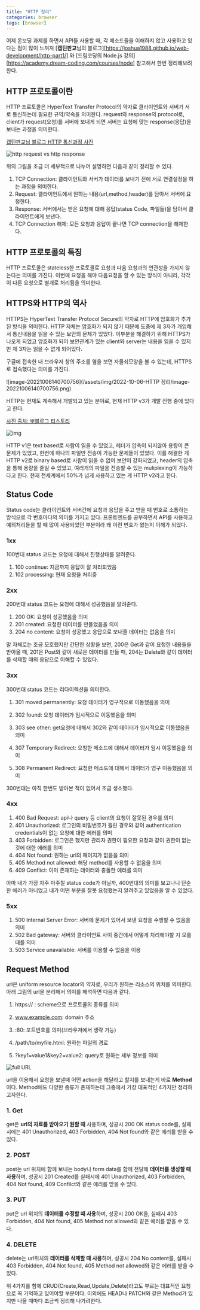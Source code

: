 ```yaml
---
title: "HTTP 정리"
categories: browser
tags: [browser]
---
```




 어제 온보딩 과제를 하면서 API들 사용할 때,    각 메소드들을 이해하지 않고 사용하고 있다는 점이 많이 느껴져 [**캡틴판교**님의 블로그][https://joshua1988.github.io/web-development/http-part1/] 와 [드림코딩의 Node.js 강의][https://academy.dream-coding.com/courses/node]  참고해서 한번 정리해보려 한다.



## HTTP 프로토콜이란

HTTP 프로토콜은 HyperText Transfer Protocol의 약자로 클라이언트와 서버가 서로 통신하는데 필요한 규약/약속을 의미한다. request와 response의 protocol로, client가 request(요청)를 서버에 보내게 되면 서버는 요청에 맞는 response(응답)을 보내는 과정을 의미한다.

[캡틴판교님 블로그 HTTP 통신과정 사진](https://joshua1988.github.io/web-development/http-part1/)

![http request vs http response](https://joshua1988.github.io/images/posts/web/http/request-response.png)

위의 그림을 조금 더 세부적으로 나누어 설명하면 다음과 같이 정리할 수 있다.



1. TCP Connection: 클라이언트와 서버가 데이터를 보내기 전에 서로 연결설정을 하는 과정을 의미한다.
2. Request: 클라이언트에서 원하는 내용(url,method,header)를 담아서 서버에 요청한다.
3. Response: 서버에서는 받은 요청에 대해 응답(status Code, 파일들)을 담아서 클라이언트에게 보낸다.
4. TCP Connection 해제: 모든 요청과 응답이 끝나면 TCP connection을 해제한다.





## HTTP 프로토콜의 특징

HTTP 프로토콜은 stateless한 프로토콜로 요청과 다음 요청과의 연관성을 가지지 않는다는 의미를 가진다. 이번에 요청을 해야 다음요청을 할 수 있는 방식이 아니라, 각각이 다른 요청으로 별개로 처리됨을 의미한다. 

 

## HTTPS와 HTTP의 역사

 HTTPS는 HyperText Transfer Protocol Secure의 약자로 HTTP에 암호화가 추가된 방식을 의미한다. HTTP 자체는 암호화가 되지 않기 때문에 도중에 제 3자가 개입해서 통신내용을 읽을 수 있는 보안의 문제가 있었다. 이부분을 해결하기 위해 HTTPS가 나오게 되었고 암호화가 되어 보안관계가 있는 client와 server는 내용을 읽을 수  있지만 제 3자는 읽을 수 없게 되어있다. 



 구글에 접속한 내 브라우저 창의 주소를 옆을 보면 자물쇠모양을 볼 수 있는데, HTTPS로 접속했다는 의미를 가진다.  

![image-20221006140700756](/assets/img/2022-10-06-HTTP 정리/image-20221006140700756.png)



 HTTP는 현재도 계속해서 개발되고 있는 분야로, 현재 HTTP v3가 개발 진행 중에 있다고 한다. 

[사진 출처: 뽀블로그 티스토리](https://bbo-blog.tistory.com/87?category=1004651)

![img](https://blog.kakaocdn.net/dn/c4UTsJ/btrmxGNxTRD/kE5RxunuTIjeIfAPqk9N10/img.jpg)

HTTP v1은 text based로 사람이 읽을 수 있었고, 헤더가 압축이 되지않아 용량이 큰 문제가 있었고, 한번에 하나의 파일만 전송이 가능한 문제들이 있었다. 이를 해결한 게 HTTP v2로 binary based로 사람이 읽을 수 없어 보안이 강화되었고, header의 압축을 통해 용량을 줄일 수 있었고, 여러개의 파일을 전송할 수 있는 muliplexing이 가능하다고 한다. 현재 전세계에서 50%가 넘게 사용하고 있는 게 HTTP v2라고 한다.



## Status Code

Status code는 클라이언트와 서버간에 요청과 응답을 주고 받을 때 번호로 소통하는 방식으로 각 번호마다의 의미를 가지고 있다. 프론트엔드를 공부하면서 API를 사용하고 예외처리들을 할 때 많이 사용되었던 부분이라 왜 이런 번호가 왔는지 이해가 되었다.



### 1xx

  100번대 status 코드는 요청에 대해서 진행상태를 알려준다. 

1. 100 continue: 지금까지 응답이 잘 처리되었음
2. 102 processing: 현재 요청을 처리중



### 2xx

 200번대 status 코드는 요청에 대해서 성공했음을 알려준다.

1. 200 OK: 요청이 성공했음을 의미 
2. 201 created: 요청한 데이터를 만들었음을 의미
3. 204 no content:  요청이 성공했고 응답으로 보내줄 데이터는 없음을 의미



말 자체로는 조금 모호했지만 간단한 상황을 보면, 200은 Get과 같이 요청한 내용들을 받아올 때, 201은 Post와 같이 새로운 데이터를 만들 때, 204는 Delete와 같이 데이터를 삭제할 때의 응답으로 이해할 수 있었다.



### 3xx

 300번대 status 코드는 리다이렉션을 의미한다.

1. 301 moved permanently: 요청 데이터가 영구적으로 이동했음을 의미
2. 302 found: 요청 데이터가 임시적으로 이동했음을 의미
3. 303 see other: get요청에 대해서 302와 같이 데이터가 임시적으로 이동했음을 의미

4. 307 Temporary Redirect: 요청한 메소드에 대해서 데이터가 임시 이동했음을 의미
5. 308 Permanent Redirect: 요청한 메소드에 대해서 데이터가 영구 이동했음을 의미



300번대는 아직 한번도 받아본 적이 없어서 조금 생소했다.



### 4xx

1. 400 Bad Request: api나 query 등 client의 요청이 잘못된 경우를 의미
2. 401 Unauthorized: 로그인의 비밀번호가 틀린 경우와 같이 authentication credentials이 없는 요청에 대한 에러를 의미
3. 403 Forbidden: 로그인은 했지만 관리자 권한이 필요한 요청과 같이 권한이 없는 것에 대한 에러를 의미
4. 404 Not found: 원하는 url의 페이지가 없음을 의미
5. 405 Method not allowed: 해당 method를 사용할 수 없음을 의미
6. 409 Conflict: 이미 존재하는 데이터와 충돌한 에러를 의미



 아마 내가 가장 자주 마주칠 status code가 아닐까, 400번대의 의미를 보고나니 단순한 에러가 아니었고 내가 어떤 부분을 잘못 요청했는지 알려주고 있었음을 알 수 있었다.



### 5xx

1. 500 Internal Server Error: 서버에 문제가 있어서 보낸 요청을 수행할 수 없음을 의미
2. 502 Bad gateway: 서버와 클라이언트 사이 중간에서 어떻게 처리해야할 지 모를 때를 의미
3. 503 Service unavailable: 서버를 이용할 수 없음을 이용





## Request Method

 url은 uniform resource locator의 약자로, 우리가 원하는 리소스의 위치를 의미한다.  아래 그림의 url을 분리해서 의미를 해석하면 다음과 같다.



1. https:// : scheme으로 프로토콜의 종류를 의미

2. www.example.com: domain 주소

3. :80: 포트번호를 의미(브라우저에서 생략 가능)

4. /path/to/myfile.html: 원하는 파일의 경로

5. ?key1=value1&key2=value2: query로 원하는 세부 정보를 의미 

   

![full URL](https://developer.mozilla.org/en-US/docs/Learn/Common_questions/What_is_a_URL/mdn-url-all.png)



url을 이용해서 요청을 보낼때 어떤 action을 해달라고 할지를 보내는게 바로 **Method**이다. Method에도 다양한 종류가 존재하는데 그중에서 가장 대표적인 4가지만 정리하고자한다.



### 1. Get

  get은 **url의 자료를 받아오기 원할 때** 사용하며, 성공시 200 OK status code를, 실패시에는 401 Unauthorized, 403 Forbidden, 404 Not found와 같은 에러를 받을 수 있다. 



### 2. POST

  post는 url 위치에 함께 보내는 body나 form data를 함께 전달해 **데이터를 생성할 때 사용**하며, 성공시 201 Created를 실패시에  401 Unauthorized, 403 Forbidden, 404 Not found, 409 Confilct와 같은 에러를 받을 수 있다.



### 3. PUT

 put은 url 위치의 **데이터를 수정할 때 사용**하며, 성공시 200 OK을, 실패시  403 Forbidden, 404 Not found, 405 Method not allowed와 같은 에러를 받을 수 있다.



### 4. DELETE

delete는 url위치의 **데이터를 삭제할 때 사용**하며, 성공시 204 No content를, 실패시 403 Forbidden, 404 Not found, 405 Method not allowed와 같은 에러를 받을 수 있다.



위 4가지를 함께 CRUD(Create,Read,Update,Delete)라고도 부르는 대표적인 요청으로 꼭 기억하고 있어야할 부분이다. 이외에도 HEAD나 PATCH와 같은 Method가 있지만 나올 때마다 조금씩 정리해 나가려한다.